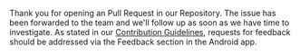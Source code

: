 Thank you for opening an Pull Request in our Repository.
The issue has been forwarded to the team and we'll follow up as soon as we have time to investigate.
As stated in our [Contribution Guidelines](https://github.com/duckduckgo/Android/blob/develop/CONTRIBUTING.md), requests for feedback should be addressed via the Feedback section in the Android app.